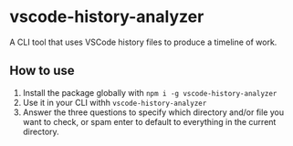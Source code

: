 # vscode-history-analyzer
A CLI tool that uses VSCode history files to produce a timeline of work.

## How to use
1. Install the package globally with `npm i -g vscode-history-analyzer`
2. Use it in your CLI withh `vscode-history-analyzer`
3. Answer the three questions to specify which directory and/or file you want to check, or spam enter to default to everything in the current directory.
